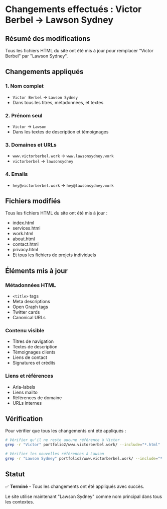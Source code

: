 # Changements effectués : Victor Berbel → Lawson Sydney

## Résumé des modifications

Tous les fichiers HTML du site ont été mis à jour pour remplacer "Victor Berbel" par "Lawson Sydney".

## Changements appliqués

### 1. **Nom complet**
- `Victor Berbel` → `Lawson Sydney`
- Dans tous les titres, métadonnées, et textes

### 2. **Prénom seul**
- `Victor` → `Lawson`
- Dans les textes de description et témoignages

### 3. **Domaines et URLs**
- `www.victorberbel.work` → `www.lawsonsydney.work`
- `victorberbel` → `lawsonsydney`

### 4. **Emails**
- `hey@victorberbel.work` → `hey@lawsonsydney.work`

## Fichiers modifiés

Tous les fichiers HTML du site ont été mis à jour :
- index.html
- services.html
- work.html
- about.html
- contact.html
- privacy.html
- Et tous les fichiers de projets individuels

## Éléments mis à jour

### Métadonnées HTML
- `<title>` tags
- Meta descriptions
- Open Graph tags
- Twitter cards
- Canonical URLs

### Contenu visible
- Titres de navigation
- Textes de description
- Témoignages clients
- Liens de contact
- Signatures et crédits

### Liens et références
- Aria-labels
- Liens mailto
- Références de domaine
- URLs internes

## Vérification

Pour vérifier que tous les changements ont été appliqués :

```bash
# Vérifier qu'il ne reste aucune référence à Victor
grep -r "Victor" portfolio2/www.victorberbel.work/ --include="*.html"

# Vérifier les nouvelles références à Lawson
grep -r "Lawson Sydney" portfolio2/www.victorberbel.work/ --include="*.html" | wc -l
```

## Statut
✅ **Terminé** - Tous les changements ont été appliqués avec succès.

Le site utilise maintenant "Lawson Sydney" comme nom principal dans tous les contextes.